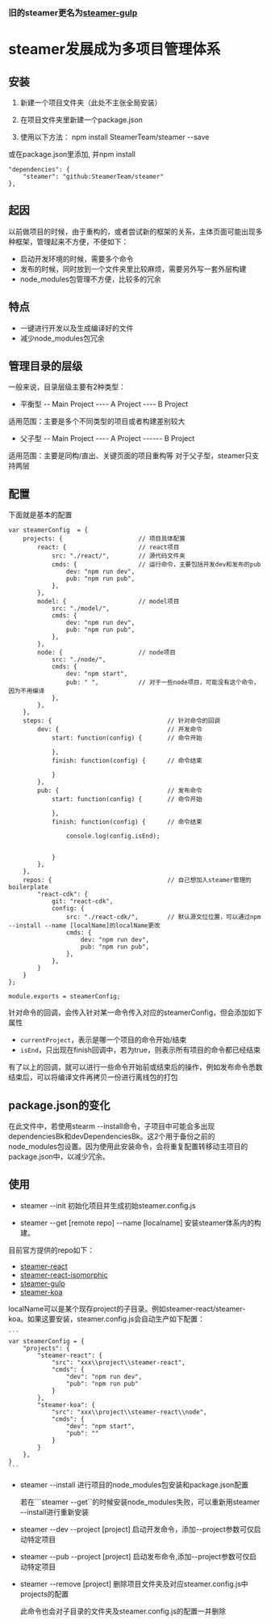 ### 旧的steamer更名为[steamer-gulp](https://github.com/SteamerTeam/steamer-gulp)

# steamer发展成为多项目管理体系

## 安装

1. 新建一个项目文件夹（此处不主张全局安装）

2. 在项目文件夹里新建一个package.json

3. 使用以下方法：
npm install SteamerTeam/steamer --save

或在package.json里添加, 并npm install

```
"dependencies": {
    "steamer": "github:SteamerTeam/steamer"
},
```

## 起因
以前做项目的时候，由于重构的，或者尝试新的框架的关系，主体页面可能出现多种框架，管理起来不方便，不便如下：
* 启动开发环境的时候，需要多个命令
* 发布的时候，同时放到一个文件夹里比较麻烦，需要另外写一套外层构建
* node_modules包管理不方便，比较多的冗余

## 特点
* 一键进行开发以及生成编译好的文件
* 减少node_modules包冗余

## 管理目录的层级
一般来说，目录层级主要有2种类型：

* 平衡型
-- Main Project
---- A Project
---- B Project

适用范围：主要是多个不同类型的项目或者构建差别较大

* 父子型
-- Main Project
---- A Project
------ B Project

适用范围：主要是同构/直出、关键页面的项目重构等
对于父子型，steamer只支持两层


## 配置

下面就是基本的配置
```
var steamerConfig  = {
	projects: {   					// 项目具体配置
		react: {  					// react项目
			src: "./react/",		// 源代码文件夹
			cmds: {					// 运行命令，主要包括开发dev和发布的pub
				dev: "npm run dev", 
				pub: "npm run pub",
			},
		},
		model: {					// model项目
			src: "./model/",
			cmds: {
				dev: "npm run dev",
				pub: "npm run pub",
			},
		},
		node: {						// node项目
			src: "./node/",
			cmds: {
				dev: "npm start",
				pub: " ",			// 对于一些node项目，可能没有这个命令，因为不用编译
			},
		},
	},
	steps: {								// 针对命令的回调
		dev: {								// 开发命令
			start: function(config) {		// 命令开始

			},
			finish: function(config) {		// 命令结束
				
			}
		},
		pub: {								// 发布命令
			start: function(config) {		// 命令开始
				
			},
			finish: function(config) {      // 命令结束
				
				console.log(config.isEnd);


			}
		},
	},
	repos: {							    // 自己想加入steamer管理的boilerplate
        "react-cdk": { 
            git: "react-cdk",
            config: {
                src: "./react-cdk/",		// 默认源文位位置，可以通过npm --install --name [localName]的localName更改
                cmds: {
                    dev: "npm run dev", 
                    pub: "npm run pub",
                },
            },
        }
    }
};

module.exports = steamerConfig;
```

针对命令的回调，会传入针对某一命令传入对应的steamerConfig，但会添加如下属性

* ```currentProject```，表示是哪一个项目的命令开始/结束
* ```isEnd```，只出现在finish回调中，若为true，则表示所有项目的命令都已经结束

有了以上的回调，就可以进行一些命令开始前或结束后的操作，例如发布命令悉数结束后，可以将编译文件再拷贝一份进行离线包的打包


## package.json的变化
在此文件中，若使用stearm --install命令，子项目中可能会多出现dependenciesBk和devDependenciesBk。这2个用于备份之前的node_modules包设置。因为使用此安装命令，会将重复配置转移动主项目的package.json中，以减少冗余。


## 使用

* steamer --init 初始化项目并生成初始steamer.config.js


* steamer --get [remote repo] --name [localname] 安装steamer体系内的构建。

目前官方提供的repo如下：
* [steamer-react]()
* [steamer-react-isomorphic]()
* [steamer-gulp]()
* [steamer-koa]()
	
localName可以是某个现存project的子目录。例如steamer-react/steamer-koa。如果这要安装，steamer.config.js会自动生产如下配置：

	```
	var steamerConfig = {
	    "projects": {
	        "steamer-react": {
	            "src": "xxx\\project\\steamer-react",
	            "cmds": {
	                "dev": "npm run dev",
	                "pub": "npm run pub"
	            }
	        },
	        "steamer-koa": {
	            "src": "xxx\\project\\steamer-react\\node",
	            "cmds": {
	                "dev": "npm start",
	                "pub": ""
	            }
	        }
	    },
	}
	```

* steamer --install 进行项目的node_modules包安装和package.json配置
	
	若在```steamer --get``的时候安装node_modules失败，可以重新用steamer --install进行重新安装


* steamer --dev --project [project] 启动开发命令，添加--project参数可仅启动特定项目


* steamer --pub --project [project] 启动发布命令,添加--project参数可仅启动特定项目


* steamer --remove [project] 删除项目文件夹及对应steamer.config.js中projects的配置
	
	此命令也会对子目录的文件夹及steamer.config.js的配置一并删除





